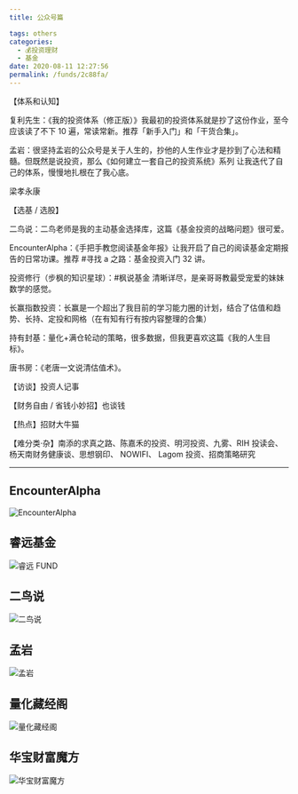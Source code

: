 ```yaml
---
title: 公众号篇

tags: others
categories: 
  - 💰投资理财
  - 基金
date: 2020-08-11 12:27:56
permalink: /funds/2c88fa/
---
```


【体系和认知】

复利先生：《我的投资体系（修正版）》我最初的投资体系就是抄了这份作业，至今应该读了不下 10 遍，常读常新。推荐「新手入门」和「干货合集」。

孟岩：很坚持孟岩的公众号是关于人生的，抄他的人生作业才是抄到了心法和精髓。但既然是说投资，那么《如何建立一套自己的投资系统》系列 让我迭代了自己的体系，慢慢地扎根在了我心底。

梁孝永康

【选基 / 选股】

二鸟说：二鸟老师是我的主动基金选择库，这篇《基金投资的战略问题》很可爱。

EncounterAlpha：《手把手教您阅读基金年报》让我开启了自己的阅读基金定期报告的日常功课。推荐 #寻找 a 之路：基金投资入门 32 讲。

投资修行（步枫的知识星球）：#枫说基金 清晰详尽，是亲哥哥教最受宠爱的妹妹数学的感觉。

长赢指数投资：长赢是一个超出了我目前的学习能力圈的计划，结合了估值和趋势、长持、定投和网格（在有知有行有按内容整理的合集）

持有封基：量化+满仓轮动的策略，很多数据，但我更喜欢这篇《我的人生目标》。

唐书房：《老唐一文说清估值术》。

【访谈】投资人记事

【财务自由 / 省钱小妙招】也谈钱

【热点】招财大牛猫

【难分类·杂】南添的求真之路、陈嘉禾的投资、明河投资、九雾、RIH 投读会、杨天南财务健康谈、思想钢印、 NOWIFI、 Lagom 投资、招商策略研究

----

## EncounterAlpha

![EncounterAlpha](https://open.weixin.qq.com/qr/code?username=EncounterAlpha)

## 睿远基金

![睿远 FUND](https://open.weixin.qq.com/qr/code?username=foresightfund)

## 二鸟说

![二鸟说](https://open.weixin.qq.com/qr/code?username=twobird2017)
## 孟岩

![孟岩](https://open.weixin.qq.com/qr/code?username=DreamyTalks)


## 量化藏经阁
![量化藏经阁](https://open.weixin.qq.com/qr/code?username=Z-quant)

## 华宝财富魔方
![华宝财富魔方](https://open.weixin.qq.com/qr/code?username=caifumf)